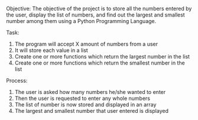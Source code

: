 Objective:
The objective of the project is to store all the numbers entered by the user, display the list of numbers, and find out the largest and smallest number among them using a Python Programming Language. 

Task: 
1)	The program will accept X amount of numbers from a user
2)	It will store each value in a list
3)	Create one or more functions which return the largest number in the list
4)	Create one or more functions which return the smallest number in the list

Process: 
1)	The user is asked how many numbers he/she wanted to enter
2)	Then the user is requested to enter any whole numbers
3)	The list of number is now stored and displayed in an array 
4)	The largest and smallest number that user entered is displayed 
